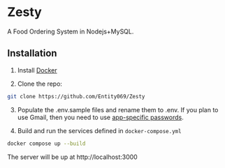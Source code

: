 # Zesty

A Food Ordering System in Nodejs+MySQL.

## Installation

1. Install [Docker](https://www.docker.com/)

2. Clone the repo:

```bash
git clone https://github.com/Entity069/Zesty
```

3. Populate the .env.sample files and rename them to .env. If you plan to use Gmail, then you need to use [app-specific passwords](https://support.google.com/accounts/answer/185833?hl=en).

4. Build and run the services defined in `docker-compose.yml`

```bash
docker compose up --build
```

The server will be up at http://localhost:3000
